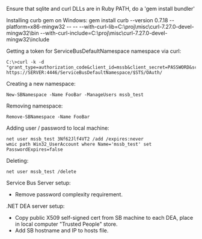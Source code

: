 Ensure that sqlite and curl DLLs are in Ruby PATH, do a 'gem install bundler'

Installing curb gem on Windows:
    gem install curb --version 0.7.18 --platform=x86-mingw32 -- -- --with-curl-lib=C:\proj\misc\curl-7.27.0-devel-mingw32\bin --with-curl-include=C:\proj\misc\curl-7.27.0-devel-mingw32\include

Getting a token for ServiceBusDefaultNamespace namespace via curl:

    C:\>curl -k -d "grant_type=authorization_code&client_id=mssb&client_secret=PASSWORD&scope=https%3a%2f%2fSERVER%3a4446%2fServiceBusDefaultNamespace%2f" https://SERVER:4446/ServiceBusDefaultNamespace/$STS/OAuth/

Creating a new namespace:

    New-SBNamespace -Name FooBar -ManageUsers mssb_test

Removing namespace:

    Remove-SBNamespace -Name FooBar

Adding user / password to local machine:

    net user mssb_test 3Nf62Jlf4VT2 /add /expires:never
    wmic path Win32_UserAccount where Name='mssb_test' set PasswordExpires=false

Deleting:

    net user mssb_test /delete

Service Bus Server setup:

* Remove password complexity requirement.

.NET DEA server setup:

* Copy public X509 self-signed cert from SB machine to each DEA, place in local computer "Trusted People" store.
* Add SB hostname and IP to hosts file.

